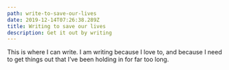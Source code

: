 ```yaml
---
path: write-to-save-our-lives
date: 2019-12-14T07:26:38.289Z
title: Writing to save our lives
description: Get it out by writing
---
```

This is where I can write. I am writing because I love to, and because I need to get things out that I’ve been holding in for far too long.
